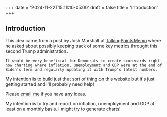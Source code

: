 +++
date = '2024-11-22T15:11:10-05:00'
draft = false
title = 'Introduction'
+++

## Introduction

This idea came from a post by Josh Marshall at [TalkingPointsMemo](https://talkingpointsmemo.com/edblog/my-kingdom-for-some-scorecards) where he asked about possibly keeping track of some key metrics throught this second Trump administration.

`It would be very beneficial for Democrats to create scorecards right now charting where inflation, unemployment and GDP were at the end of Biden’s term and regularly updating it with Trump’s latest numbers.`

My intention is to build just that sort of thing on this website but it's just getting started and I'll probably need help!

Please [email me](information@americanscoreboard.org) if you have any ideas.

My intention is to try and report on inflation, unemployment and GDP at least on a monthly basis. I might try to generate charts!
